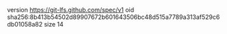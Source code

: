 version https://git-lfs.github.com/spec/v1
oid sha256:8b413b54502d89907672b601643506bc48d515a7789a313af529c6db01058a82
size 14
